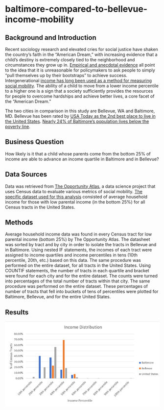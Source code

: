 # baltimore-compared-to-bellevue-income-mobility

## Background and Introduction

Recent sociology research and elevated cries for social justice have shaken the country’s faith in the “American Dream,” with increasing evidence that a child’s destiny is extremely closely tied to the neighborhood and circumstances they grow up in. [Empirical and anecdotal evidence](https://www.nytimes.com/2015/05/04/upshot/an-atlas-of-upward-mobility-shows-paths-out-of-poverty.html) all point to the idea that it is unreasonable for policymakers to ask people to simply “pull themselves up by their bootstraps” to achieve success. Intergenerational [income has long been used as a method for measuring social mobility](https://www.econstor.eu/bitstream/10419/33437/1/514190388.pdf). The ability of a child to move from a lower income percentile to a higher one is a sign that a society sufficiently provides the resources for people to overcome hardships and achieve better lives, a core facet of the “American Dream.” 

The two cities in comparison in this study are Bellevue, WA and Baltimore, MD. Bellevue has been rated by [USA Today as the 2nd best place to live in the United States](https://www.usatoday.com/story/money/business/2014/09/17/24-7-wall-st-50-best-cities-to-live/15736533/). [Nearly 24% of Baltimore’s population lives below the poverty line](https://money.cnn.com/2015/04/29/news/economy/baltimore-economy/). 

## Business Question

How likely is it that a child whose parents come from the bottom 25% of income are able to advance an income quartile in Baltimore and in Bellevue? 

## Data Sources

Data was retrieved from [The Opportunity Atlas](https://www.opportunityatlas.org/), a data science project that uses Census data to evaluate various metrics of social mobility. [The specific dataset used for this analysis](https://github.com/vchen19/baltimore-compared-to-bellevue-income-mobility/blob/main/all_tract_household_income_low_parental_income.csv) consisted of average household income for those with low parental income (in the bottom 25%) for all Census tracts in the United States.

## Methods

Average household income data was found in every Census tract for low parental income (bottom 25%) by The Opportunity Atlas. The datasheet was sorted by tract and by city in order to isolate the tracts in Bellevue and in Baltimore. Using nested IF statements, the incomes of each tract were assigned to income quartiles and income percentiles in tens (10th percentile, 20th, etc.)  based on this data. The same procedure was performed on the entire dataset, for all tracts in the United States. Using COUNTIF statements, the number of tracts in each quartile and bracket were found for each city and for the entire dataset. The counts were turned into percentages of the total number of tracts within that city. The same procedure was performed on the entire dataset. These percentages of number of tracts that fell into buckets of tens of percentiles were plotted for Baltimore, Bellevue, and for the entire United States. 

## Results
![alt text](https://github.com/vchen19/baltimore-compared-to-bellevue-income-mobility/blob/main/income_distribution.png "Income Distribution")
